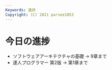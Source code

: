 ```yaml
---
Keywords: 進捗
Copyright: (C) 2021 parsee1053
---
```


# 今日の進捗
* ソフトウェアアーキテクチャの基礎 → 9章まで
* 達人プログラマー 第2版 → 第1章まで
